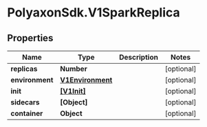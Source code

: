 # PolyaxonSdk.V1SparkReplica

## Properties

Name | Type | Description | Notes
------------ | ------------- | ------------- | -------------
**replicas** | **Number** |  | [optional] 
**environment** | [**V1Environment**](V1Environment.md) |  | [optional] 
**init** | [**[V1Init]**](V1Init.md) |  | [optional] 
**sidecars** | **[Object]** |  | [optional] 
**container** | **Object** |  | [optional] 


